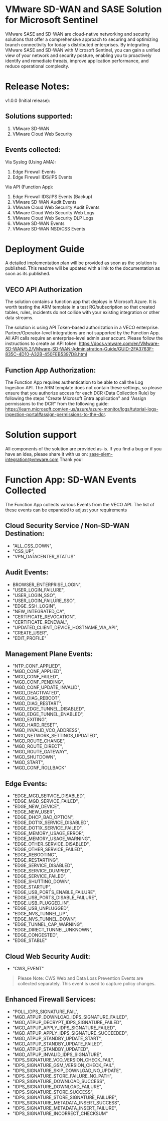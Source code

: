 # VMware SD-WAN and SASE Solution for Microsoft Sentinel

VMware SASE and SD-WAN are cloud-native networking and security solutions that offer a comprehensive approach to securing and optimizing branch connectivity for today's distributed enterprises. By integrating VMware SASE and SD-WAN with Microsoft Sentinel, you can gain a unified view of your network and security posture, enabling you to proactively identify and remediate threats, improve application performance, and reduce operational complexity. 

# Release Notes:
v1.0.0 (Initial release):

## Solutions supported:
1. VMware SD-WAN
2. VMware Cloud Web Security

## Events collected:

Via Syslog (Using AMA):
1. Edge Firewall Events
2. Edge Firewall IDS/IPS Events

Via API (Function App):
1. Edge Firewall IDS/IPS Events (Backup)
2. VMware SD-WAN Audit Events
3. VMware Cloud Web Security Audit Events
4. VMware Cloud Web Security Web Logs
5. VMware Cloud Web Security DLP Logs
6. VMware SD-WAN Events
7. VMware SD-WAN NSD/CSS Events

# Deployment Guide
A detailed implementation plan will be provided as soon as the solution is published. This readme will be updated with a link to the documentation as soon as its published.

## VECO API Authorization
The solution contains a function app that deploys in Microsoft Azure. It is worth testing the ARM template in a test RG/subscription so that created tables, rules, incidents do not collide with your existing integration or other data streams.

The solution is using API Token-based authorization in a VECO enterprise. Partner/Operator-level integrations are not supported by the Function App. All API calls require an enterprise-level admin user accunt. Please follow the instructions to create an API token:
https://docs.vmware.com/en/VMware-SD-WAN/5.2/VMware-SD-WAN-Administration-Guide/GUID-2FA3763F-835C-4D10-A32B-450FEB5397D8.html

## Function App Authorization:

The Function App requires authentication to be able to call the Log Ingestion API. The ARM template does not contain these settings, so please ensure that you authorize access for each DCR (Data Collection Rule) by following the steps "Create Microsoft Entra application" and "Assign permissions to the DCR" from the following guide: https://learn.microsoft.com/en-us/azure/azure-monitor/logs/tutorial-logs-ingestion-portal#assign-permissions-to-the-dcr.


# Solution support
All components of the solution are provided as-is. If you find a bug or if you have an idea, please share it with us on: sase-siem-integration@vmware.com Thank you!

# Function App: SD-WAN Events Collected
The Function App collects various Events from the VECO API. The list of these events can be expanded to adjust your requirements
## Cloud Security Service / Non-SD-WAN Destination:
- "ALL_CSS_DOWN",
- "CSS_UP",
- "VPN_DATACENTER_STATUS"
## Audit Events:
- BROWSER_ENTERPRISE_LOGIN",
- "USER_LOGIN_FAILURE",
- "USER_LOGIN_SSO",
- "USER_LOGIN_FAILURE_SSO",
- "EDGE_SSH_LOGIN",
- "NEW_INTEGRATED_CA",
- "CERTIFICATE_REVOCATION",
- "CERTIFICATE_RENEWAL",
- "UPDATED_CLIENT_DEVICE_HOSTNAME_VIA_API",
- "CREATE_USER",
- "EDIT_PROFILE"
## Management Plane Events:
- "NTP_CONF_APPLIED",
- "MGD_CONF_APPLIED",
- "MGD_CONF_FAILED",
- "MGD_CONF_PENDING",
- "MGD_CONF_UPDATE_INVALID",
- "MGD_DEACTIVATED",
- "MGD_DIAG_REBOOT",
- "MGD_DIAG_RESTART",
- "MGD_EDGE_TUNNEL_DISABLED",
- "MGD_EDGE_TUNNEL_ENABLED",
- "MGD_EXITING",
- "MGD_HARD_RESET",
- "MGD_INVALID_VCO_ADDRESS",
- "MGD_NETWORK_SETTINGS_UPDATED",
- "MGD_ROUTE_CHANGE",
- "MGD_ROUTE_DIRECT",
- "MGD_ROUTE_GATEWAY",
- "MGD_SHUTDOWN",
- "MGD_START",
- "MGD_CONF_ROLLBACK"
## Edge Events:
- "EDGE_MGD_SERVICE_DISABLED",
- "EDGE_MGD_SERVICE_FAILED",
- "EDGE_NEW_DEVICE",
- "EDGE_NEW_USER",
- "EDGE_DHCP_BAD_OPTION",
- "EDGE_DOT1X_SERVICE_DISABLED",
- "EDGE_DOT1X_SERVICE_FAILED",
- "EDGE_MEMORY_USAGE_ERROR",
- "EDGE_MEMORY_USAGE_WARNING",
- "EDGE_OTHER_SERVICE_DISABLED",
- "EDGE_OTHER_SERVICE_FAILED",
- "EDGE_REBOOTING",
- "EDGE_RESTARTING",
- "EDGE_SERVICE_DISABLED",
- "EDGE_SERVICE_DUMPED",
- "EDGE_SERVICE_FAILED",
- "EDGE_SHUTTING_DOWN",
- "EDGE_STARTUP",
- "EDGE_USB_PORTS_ENABLE_FAILURE",
- "EDGE_USB_PORTS_DISABLE_FAILURE",
- "EDGE_USB_PLUGGED_IN",
- "EDGE_USB_UNPLUGGED",
- "EDGE_NVS_TUNNEL_UP",
- "EDGE_NVS_TUNNEL_DOWN",
- "EDGE_TUNNEL_CAP_WARNING",
- "EDGE_DIRECT_TUNNEL_UNKNOWN",
- "EDGE_CONGESTED",
- "EDGE_STABLE"

## Cloud Web Security Audit:
- "CWS_EVENT"
> Please Note: CWS Web and Data Loss Prevention Events are collected separately. This event is used to capture policy changes.

## Enhanced Firewall Services:
- "POLL_IDPS_SIGNATURE_FAIL",
- "MGD_ATPUP_DOWNLOAD_IDPS_SIGNATURE_FAILED",
- "MGD_ATPUP_DECRYPT_IDPS_SIGNATURE_FAILED",
- "MGD_ATPUP_APPLY_IDPS_SIGNATURE_FAILED",
- "MGD_ATPUP_APPLY_IDPS_SIGNATURE_SUCCEEDED",
- "MGD_ATPUP_STANDBY_UPDATE_START",
- "MGD_ATPUP_STANDBY_UPDATE_FAILED",
- "MGD_ATPUP_STANDBY_UPDATED",
- "MGD_ATPUP_INVALID_IDPS_SIGNATURE",
- "IDPS_SIGNATURE_VCO_VERSION_CHECK_FAIL",
- "IDPS_SIGNATURE_GSM_VERSION_CHECK_FAIL",
- "IDPS_SIGNATURE_SKIP_DOWNLOAD_NO_UPDATE",
- "IDPS_SIGNATURE_STORE_FAILURE_NO_PATH",
- "IDPS_SIGNATURE_DOWNLOAD_SUCCESS",
- "IDPS_SIGNATURE_DOWNLOAD_FAILURE",
- "IDPS_SIGNATURE_STORE_SUCCESS",
- "IDPS_SIGNATURE_STORE_SIGNATURE_FAILURE",
- "IDPS_SIGNATURE_METADATA_INSERT_SUCCESS",
- "IDPS_SIGNATURE_METADATA_INSERT_FAILURE",
- "IDPS_SIGNATURE_INCORRECT_CHECKSUM"

